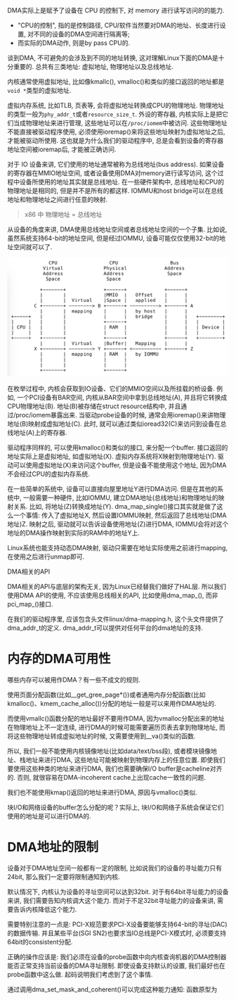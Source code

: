 
DMA实际上是赋予了设备在 CPU 的控制下, 对 memory 进行读写访问的的能力.

* "CPU的控制", 指的是控制路径, CPU/软件当然要对DMA的地址、长度进行设置, 对不同的设备的DMA空间进行隔离等;
* 而实际的DMA动作, 则是by pass CPU的.

谈到DMA, 不可避免的会涉及到不同的地址转换, 这对理解Linux下面的DMA是十分重要的. 总共有三类地址: 虚拟地址, 物理地址以及总线地址.

内核通常使用虚拟地址, 比如像kmallc(), vmalloc()和类似的接口返回的地址都是`void *`类型的虚拟地址.

虚拟内存系统, 比如TLB, 页表等, 会将虚拟地址转换成CPU的物理地址. 物理地址的类型一般为`phy_addr_t`或者`resource_size_t`. 外设的寄存器, 内核实际上是把它们当成物理地址来进行管理, 这些地址可以在`/proc/iomem`中被访问. 这些物理地址不能直接被驱动程序使用, 必须使用ioremap()来将这些地址映射为虚拟地址之后, 才能被驱动所使用. 这也就是为什么我们的驱动程序中, 总是会看到设备的寄存器地址空间被ioremap后, 才能被正确访问.

对于 IO 设备来讲, 它们使用的地址通常被称为总线地址(bus address). 如果设备的寄存器在MMIO地址空间, 或者设备使用DMA对memory进行读写访问, 这个过程中设备所使用的地址其实就是总线地址. 在一些硬件架构中, 总线地址和CPU的物理地址是相同的, 但是并不是所有的都这样. IOMMU和host bridge可以在总线地址和物理地址之间进行任意的映射.

> x86 中 物理地址 = 总线地址

从设备的角度来讲, DMA使用总线地址空间或者总线地址空间的一个子集. 比如说, 虽然系统支持64-bit的地址空间, 但是经过IOMMU, 设备可能仅仅使用32-bit的地址空间就可以了.

![2021-09-27-18-05-05.png](./images/2021-09-27-18-05-05.png)

在枚举过程中, 内核会获取到IO设备、它们的MMIO空间以及所挂载的桥设备. 例如, 一个PCI设备有BAR空间, 内核从BAR空间中拿到总线地址(A), 并且将它转换成CPU物理地址(B). 地址(B)被存储在struct resource结构中, 并且通过/proc/iomem暴露出来. 当驱动probe设备的时候, 通常会用ioremap()来讲物理地址(B)映射成虚拟地址(C). 此时, 就可以通过类似ioread32(C)来访问到设备在总线地址(A)上的寄存器.

驱动程序同样的, 可以使用kmalloc()和类似的接口, 来分配一个buffer. 接口返回的地址实际上是虚拟地址, 如虚拟地址(X). 虚拟内存系统将X映射到物理地址(Y). 驱动可以使用虚拟地址(X)来访问这个buffer, 但是设备不能使用这个地址, 因为DMA不会经过CPU的虚拟内存系统.

在一些简单的系统中, 设备可以直接向屋里地址Y进行DMA访问. 但是在其他的系统中, 一般需要一种硬件, 比如IOMMU, 建立DMA地址(总线地址)和物理地址的映射关系. 比如, 将地址(Z)转换成地址(Y). dma_map_single()接口其实就是做了这么一个事情: 传入了虚拟地址X, 然后设置IOMMU映射, 然后返回了总线地址(DMA地址)Z. 映射之后, 驱动就可以告诉设备使用地址(Z)进行DMA, IOMMU会将对这个地址的DMA操作映射到实际的RAM中的地址Y上.

Linux系统也能支持动态DMA映射, 驱动只需要在地址实际使用之前进行mapping, 在使用之后进行unmap即可.

DMA相关的API

DMA相关的API与底层的架构无关, 因为Linux已经替我们做好了HAL层. 所以我们使用DMA API的使用, 不应该使用总线相关的API, 比如使用dma_map_(), 而非pci_map_()接口.

在我们的驱动程序里, 应该包含头文件linux/dma-mapping.h, 这个头文件提供了dma_addr_t的定义. dma_addr_t可以提供对任何平台的dma地址的支持.

# 内存的DMA可用性

哪些内存可以被用作DMA？有一些不成文的规则.

使用页面分配函数(比如__get_gree_page*())或者通用内存分配函数(比如kmalloc()、kmem_cache_alloc())分配的地址一般是可以来用作DMA地址的.

而使用vmallc()函数分配的地址最好不要用作DMA, 因为vmalloc分配出来的地址在物理地址上不一定连续, 进行DMA的时候可能需要遍历页表去拿到物理地址, 而将这些物理地址转成虚拟地址的时候, 又需要使用到__va()类似的函数.

所以, 我们一般不能使用内核镜像地址(比如data/text/bss段), 或者模块镜像地址、栈地址来进行DMA, 这些地址可能被映射到物理内存上的任意位置. 即使我们要使用这些种类的地址来进行DMA, 我们也需要确保I/O buffer是cacheline对齐的. 否则, 就很容易在DMA-incoherent cache上出现cache一致性的问题.

我们也不能使用kmap()返回的地址来进行DMA, 原因与vmalloc()类似.

块I/O和网络设备的buffer怎么分配的呢？实际上, 块I/O和网络子系统会保证它们使用的地址是可以进行DMA的.

# DMA地址的限制

设备对于DMA地址空间一般都有一定的限制, 比如说我们的设备的寻址能力只有24bit, 那么我们一定要将限制通知到内核.

默认情况下, 内核认为设备的寻址空间可以达到32bit. 对于有64bit寻址能力的设备来讲, 我们需要告知内核调大这个能力. 而对于不足32bit寻址能力的设备来讲, 需要告诉内核降低这个能力.

需要特别注意的一点是: PCI-X规范要求PCI-X设备要能够支持64-bit的寻址(DAC)的数据传输. 并且某些平台(SGI SN2)也要求当IO总线是PCI-X模式时, 必须要支持64bit的consistent分配.

正确的操作应该是: 我们必须在设备的probe函数中向内核查询机器的DMA控制器能否正常支持当前设备的DMA寻址限制. 即使设备支持默认的设置, 我们最好也在probe函数中这么做. 起码说明我们考虑到了这个事情.

通过调用dma_set_mask_and_coherent()可以完成这种能力通知: 函数原型为

